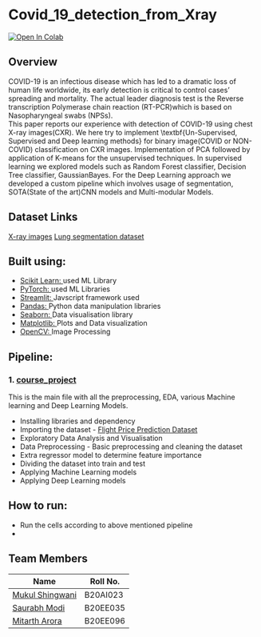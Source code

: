 # Covid_19_detection_from_Xray
[![Open In Colab](https://colab.research.google.com/assets/colab-badge.svg)](https://colab.research.google.com/drive/13PSehBZsYRmbnY2-mKv0vnkEWxBcRSML?usp=sharing)
## Overview
COVID-19 is an infectious disease which has led to a dramatic loss of human life worldwide, its early detection is critical to control cases’ spreading and mortality. The actual leader diagnosis test is the Reverse transcription Polymerase chain reaction (RT-PCR)which is based on Nasopharyngeal swabs (NPSs).
<br>
This paper reports our experience with detection of COVID-19 using chest X-ray images(CXR). We here try to implement \textbf{Un-Supervised, Supervised and Deep learning methods} for binary image(COVID or NON-COVID) classification on CXR images. Implementation of PCA followed by application of K-means for the unsupervised techniques. In supervised learning we explored models such as Random Forest classifier, Decision Tree classifier, GaussianBayes. For the Deep Learning approach we developed a custom pipeline which involves usage of segmentation, SOTA(State of the art)CNN models and Multi-modular Models.

## Dataset Links
[X-ray images](https://data.mendeley.com/datasets/8h65ywd2jr/3)
[Lung segmentation dataset](https://www.kaggle.com/code/nikhilpandey360/lung-segmentation-from-chest-x-ray-dataset/data)

## Built using:
- [Scikit Learn: ](https://scikit-learn.org/stable/) used ML Library
- [PyTorch: ](https://pytorch.org/) used ML Libraries
- [Streamlit: ](https://streamlit.io/) Javscript framework used
- [Pandas: ](https://pandas.pydata.org/) Python data manipulation libraries
- [Seaborn: ](https://seaborn.pydata.org/) Data visualisation library
- [Matplotlib: ](https://matplotlib.org/stable/index.html) Plots and Data visualization
- [OpenCV: ](https://opencv.org/) Image Processing
## Pipeline:
### 1. [course_project](https://colab.research.google.com/drive/13PSehBZsYRmbnY2-mKv0vnkEWxBcRSML?usp=sharing)
This is the main file with all the preprocessing, EDA, various Machine learning and Deep Learning Models.
- Installing libraries and dependency
- Importing the dataset - [Flight Price Prediction Dataset ](https://drive.google.com/drive/folders/1tHNt5vPyCyKRQIitvGmf48AI2tna5xSk) 
- Exploratory Data Analysis and Visualisation
- Data Preprocessing - Basic preprocessing and cleaning the dataset
- Extra regressor model to determine feature importance
- Dividing the dataset into train and test
- Applying Machine Learning models
- Applying Deep Learning models
## How to run:
- Run the cells according to above mentioned pipeline
- 
## Team Members
| Name  | Roll No. |
| ------------- | ------------- |
| [Mukul Shingwani](https://github.com/Mukulshingwani) | B20AI023 |
| [Saurabh Modi](https://github.com/SaurabhModi26)  | B20EE035 |
| [Mitarth Arora](https://github.com/mitarth-arora)  | B20EE096 |
